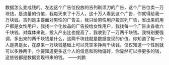 数据怎么变成钱的。左边这个广告位投放的吉列剃须刀的广告，这个广告位卖一万块钱，是流量的价值，我每天来了十万人，这十万人看到这个广告，你就得给我一万块钱。吉列是主要面对男性的广告主，我只给男性用户投吉列广告，省出来的用户都是女性用户，我找一个化妆品的广告投给女性用户，我找每一个广告主各收六千块钱。对媒体来说，投入产出比也提高了，我收到了一万两千块钱。我特别要强调，多出来的两千块钱是什么，这两千块钱就是数据变现的价值。你知道了每一个人是男是女，在原来一万块钱基础上可以凭空多挣两千块钱。仅仅知道一个性别就可以多挣两千，你要知道更多这个人的信息和购物偏好，你显然可以挣更多的钱，这些钱都是数据变现带来的钱。			——刘鹏